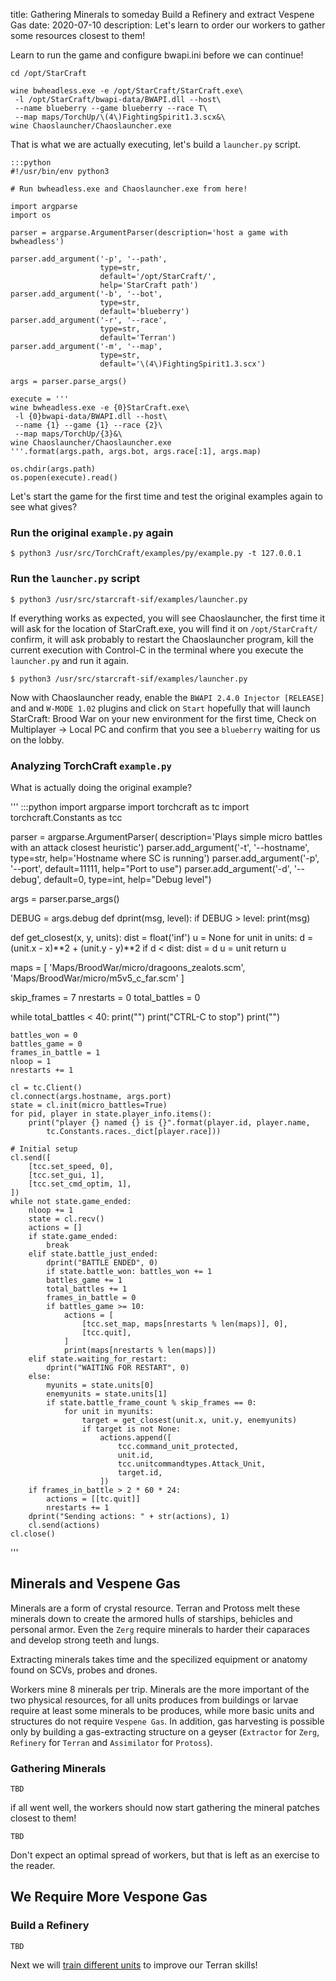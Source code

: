 title:  Gathering Minerals to someday Build a Refinery and extract Vespene Gas
date: 2020-07-10
description: Let's learn to order our workers to gather some resources closest to them!

Learn to run the game and configure bwapi.ini before we can continue!

```
cd /opt/StarCraft
```

```
wine bwheadless.exe -e /opt/StarCraft/StarCraft.exe\
 -l /opt/StarCraft/bwapi-data/BWAPI.dll --host\
 --name blueberry --game blueberry --race T\
 --map maps/TorchUp/\(4\)FightingSpirit1.3.scx&\
wine Chaoslauncher/Chaoslauncher.exe
```

That is what we are actually executing, let's build a `launcher.py` script.

```
:::python
#!/usr/bin/env python3

# Run bwheadless.exe and Chaoslauncher.exe from here!

import argparse
import os

parser = argparse.ArgumentParser(description='host a game with bwheadless')

parser.add_argument('-p', '--path',
                    type=str,
                    default='/opt/StarCraft/',
                    help='StarCraft path')
parser.add_argument('-b', '--bot',
                    type=str,
                    default='blueberry')
parser.add_argument('-r', '--race',
                    type=str,
                    default='Terran')
parser.add_argument('-m', '--map',
                    type=str,
                    default='\(4\)FightingSpirit1.3.scx')

args = parser.parse_args()

execute = '''
wine bwheadless.exe -e {0}StarCraft.exe\
 -l {0}bwapi-data/BWAPI.dll --host\
 --name {1} --game {1} --race {2}\
 --map maps/TorchUp/{3}&\
wine Chaoslauncher/Chaoslauncher.exe
'''.format(args.path, args.bot, args.race[:1], args.map)

os.chdir(args.path)
os.popen(execute).read()
```

Let's start the game for the first time and test the original examples again to see what gives?

### Run the original `example.py` again

```
$ python3 /usr/src/TorchCraft/examples/py/example.py -t 127.0.0.1

```

### Run the `launcher.py` script

```
$ python3 /usr/src/starcraft-sif/examples/launcher.py
```

If everything works as expected, you will see Chaoslauncher, the first time it will ask for the location of StarCraft.exe, you will find it on `/opt/StarCraft/` confirm, it will ask probably to restart the Chaoslauncher program, kill the current execution with Control-C in the terminal where you execute the `launcher.py` and run it again.


```
$ python3 /usr/src/starcraft-sif/examples/launcher.py
```

Now with Chaoslauncher ready, enable the `BWAPI 2.4.0 Injector [RELEASE]` and and `W-MODE 1.02` plugins and click on `Start` hopefully that will launch StarCraft: Brood War on your new environment for the first time, Check on Multiplayer -> Local PC and confirm that you see a `blueberry` waiting for us on the lobby.

### Analyzing TorchCraft `example.py`

What is actually doing the original example?

'''
:::python
import argparse
import torchcraft as tc
import torchcraft.Constants as tcc

parser = argparse.ArgumentParser(
    description='Plays simple micro battles with an attack closest heuristic')
parser.add_argument('-t', '--hostname', type=str,
                    help='Hostname where SC is running')
parser.add_argument('-p', '--port', default=11111,
                    help="Port to use")
parser.add_argument('-d', '--debug', default=0, type=int, help="Debug level")

args = parser.parse_args()

DEBUG = args.debug
def dprint(msg, level):
    if DEBUG > level:
        print(msg)

def get_closest(x, y, units):
    dist = float('inf')
    u = None
    for unit in units:
        d = (unit.x - x)**2 + (unit.y - y)**2
        if d < dist:
            dist = d
            u = unit
    return u

maps = [
    'Maps/BroodWar/micro/dragoons_zealots.scm',
    'Maps/BroodWar/micro/m5v5_c_far.scm'
]

skip_frames = 7
nrestarts = 0
total_battles = 0

while total_battles < 40:
    print("")
    print("CTRL-C to stop")
    print("")

    battles_won = 0
    battles_game = 0
    frames_in_battle = 1
    nloop = 1
    nrestarts += 1

    cl = tc.Client()
    cl.connect(args.hostname, args.port)
    state = cl.init(micro_battles=True)
    for pid, player in state.player_info.items():
        print("player {} named {} is {}".format(player.id, player.name,
            tc.Constants.races._dict[player.race]))

    # Initial setup
    cl.send([
        [tcc.set_speed, 0],
        [tcc.set_gui, 1],
        [tcc.set_cmd_optim, 1],
    ])
    while not state.game_ended:
        nloop += 1
        state = cl.recv()
        actions = []
        if state.game_ended:
            break
        elif state.battle_just_ended:
            dprint("BATTLE ENDED", 0)
            if state.battle_won: battles_won += 1
            battles_game += 1
            total_battles += 1
            frames_in_battle = 0
            if battles_game >= 10:
                actions = [
                    [tcc.set_map, maps[nrestarts % len(maps)], 0],
                    [tcc.quit],
                ]
                print(maps[nrestarts % len(maps)])
        elif state.waiting_for_restart:
            dprint("WAITING FOR RESTART", 0)
        else:
            myunits = state.units[0]
            enemyunits = state.units[1]
            if state.battle_frame_count % skip_frames == 0:
                for unit in myunits:
                    target = get_closest(unit.x, unit.y, enemyunits)
                    if target is not None:
                        actions.append([
                            tcc.command_unit_protected,
                            unit.id,
                            tcc.unitcommandtypes.Attack_Unit,
                            target.id,
                        ])
        if frames_in_battle > 2 * 60 * 24:
            actions = [[tc.quit]]
            nrestarts += 1
        dprint("Sending actions: " + str(actions), 1)
        cl.send(actions)
    cl.close()
'''

## Minerals and Vespene Gas

Minerals are a form of crystal resource. Terran and Protoss melt these minerals down to create the armored hulls of starships, behicles and personal armor. Even the `Zerg` require minerals to harder their caparaces and develop strong teeth and lungs.

Extracting minerals takes time and the specilized equipment or anatomy found on SCVs, probes and drones.

Workers mine 8 minerals per trip. Minerals are the more important of the two physical resources, for all units produces from buildings or larvae require at least some minerals to be produces, while more basic units and structures do not require `Vespene Gas`. In addition, gas harvesting is possible only by building a gas-extracting structure on a geyser (`Extractor` for `Zerg`, `Refinery` for `Terran` and `Assimilator` for `Protoss`).

### Gathering Minerals

```
TBD
```

if all went well, the workers should now start gathering the mineral patches closest to them!

```
TBD
```

Don't expect an optimal spread of workers, but that is left as an exercise to the reader.

## We Require More Vespone Gas

### Build a Refinery

```
TBD
```

Next we will [train different units](https://spacebeam.org/2020/07/11/8-supply-11-gas-12-rax-14-scout/) to improve our Terran skills!
